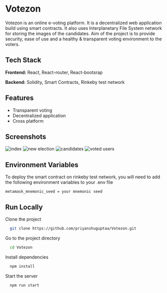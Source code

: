 
# Votezon

Votezon is an online e-voting platform. It is a decentralized web application build using smart contracts. It also uses Interplanetary File System network for storing the images of the candidates. Aim of the project is to provide security, ease of use and a healthy & transparent voting environment to the voters. 


## Tech Stack

**Frontend:** React, React-router, React-bootsrap

**Backend:** Solidity, Smart Contracts, Rinkeby test network

  
## Features

- Transparent voting
- Decentralized application
- Cross platform


  
## Screenshots

![index](https://user-images.githubusercontent.com/55445253/124941991-da41ef80-e028-11eb-8506-b3710776c403.PNG)
![new election](https://user-images.githubusercontent.com/55445253/124942539-5b00eb80-e029-11eb-95db-5aa79fe7e893.PNG)
![candidates](https://user-images.githubusercontent.com/55445253/124945178-897fc600-e02b-11eb-8d3c-544f6afc84be.PNG)
![voted users](https://user-images.githubusercontent.com/55445253/124944026-9f40bb80-e02a-11eb-936c-88261c9f611e.PNG)
## Environment Variables

To deploy the smart contract on rinkeby test network, you will need to add the following environment variables to your .env file

`metamask_mnemonic_seed = your mnemonic seed`



  
## Run Locally

Clone the project

```bash
  git clone https://github.com/priyanshuguptaa/Votezon.git
```

Go to the project directory

```bash
  cd Votezon
```

Install dependencies

```bash
  npm install
```

Start the server

```bash
  npm run start
```

  